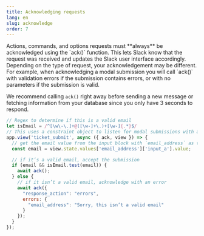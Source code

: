 ```yaml
---
title: Acknowledging requests
lang: en
slug: acknowledge
order: 7
---
```


<div class="section-content">
Actions, commands, and options requests must **always** be acknowledged using the `ack()` function. This lets Slack know that the request was received and updates the Slack user interface accordingly. Depending on the type of request, your acknowledgement may be different. For example, when acknowledging a modal submission you will call `ack()` with validation errors if the submission contains errors, or with no parameters if the submission is valid.

We recommend calling `ack()` right away before sending a new message or fetching information from your database since you only have 3 seconds to respond.
</div>

```javascript
// Regex to determine if this is a valid email
let isEmail = /^[\w\-\.]+@([\w-]+\.)+[\w-]{.*}$/
// This uses a constraint object to listen for modal submissions with a callback_id of ticket_submit 
app.view('ticket_submit', async ({ ack, view }) => {
  // get the email value from the input block with `email_address` as the block_id
  const email = view.state.values['email_address']['input_a'].value;

  // if it’s a valid email, accept the submission
  if (email && isEmail.test(email)) {
    await ack();
  } else {
    // if it isn’t a valid email, acknowledge with an error
    await ack({
      "response_action": "errors",
      errors: {
        "email_address": "Sorry, this isn’t a valid email"
      }
    });
  }
});
```
